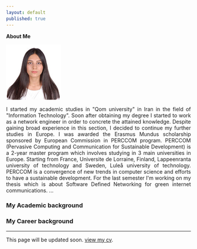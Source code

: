 ```yaml
---
layout: default
published: true
---
```

**About Me**

![](/assets/images/rsz_atefehmaleki.jpg)

<style> body {   text-align: justify; } </style>  <body>I started my academic studies in "Qom university" in Iran in the field of "Information Technology". Soon after obtaining my degree I started to work as a network engineer in order to concrete the attained knowledge. Despite gaining broad experience in this section, I decided to continue my further studies in Europe. I was awarded the Erasmus Mundus scholarship sponsored by European Commission in PERCCOM program. PERCCOM (Pervasive Computing and Communication for Sustainable Development) is a 2-year master program which involves studying in 3 main universities in Europe. Starting from France, Universite de Lorraine, Finland, Lappeenranta university of technology and Sweden, Luleå university of technology. PERCCOM is a convergence of new trends in computer science and efforts to have a sustainable development. For the last semester I'm working on my thesis which is about Software Defined Networking for green internet communications. ... </body>
 
 
### [](#header-1) My Academic background


### [](#header-2)My Career background

* * *
This page will be updated soon.
[view my cv](another-page).

